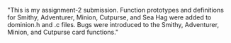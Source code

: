 "This is my assignment-2 submission. Function prototypes and definitions for Smithy, Adventurer, Minion, Cutpurse, and Sea Hag were added to dominion.h and .c files. Bugs were introduced to the Smithy, Adventurer, Minion, and Cutpurse card functions."
